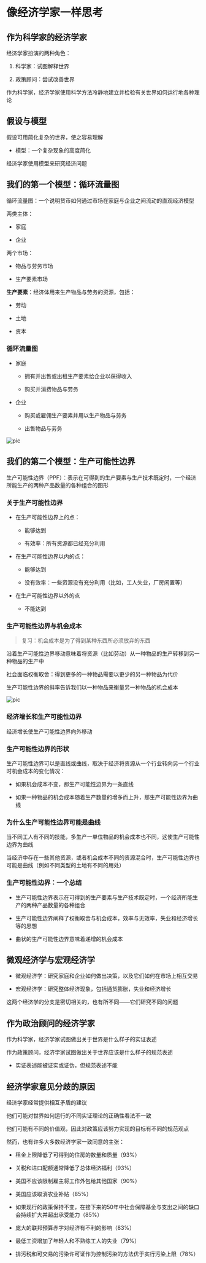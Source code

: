 # 像经济学家一样思考

## 作为科学家的经济学家

经济学家扮演的两种角色：

1. 科学家：试图解释世界

2. 政策顾问：尝试改善世界

作为科学家，经济学家使用科学方法冷静地建立并检验有关世界如何运行地各种理论

## 假设与模型

假设可用简化复杂的世界，使之容易理解

- 模型：一个复杂现象的高度简化

经济学家使用模型来研究经济问题

## 我们的第一个模型：循环流量图

循环流量图：一个说明货币如何通过市场在家庭与企业之间流动的直观经济模型

两类主体：

- 家庭

- 企业

两个市场：

- 物品与劳务市场

- 生产要素市场

**生产要素**：经济体用来生产物品与劳务的资源，包括：

- 劳动

- 土地

- 资本

### 循环流量图

- 家庭

  - 拥有并出售或出租生产要素给企业以获得收入

  - 购买并消费物品与劳务

- 企业

  - 购买或雇佣生产要素并用以生产物品与劳务

  - 出售物品与劳务

![pic](./img/%E5%BE%AA%E7%8E%AF%E6%B5%81%E9%87%8F%E5%9B%BE.png)

## 我们的第二个模型：生产可能性边界

生产可能性边界（PPF）：表示在可得到的生产要素与生产技术既定时，一个经济所能生产的两种产品数量的各种组合的图形

### 关于生产可能性边界

- 在生产可能性边界上的点：

  - 能够达到

  - 有效率：所有资源都已经充分利用

- 在生产可能性边界以内的点：

  - 能够达到

  - 没有效率：一些资源没有充分利用（比如，工人失业，厂房闲置等）

- 在生产可能性边界以外的点

  - 不能达到

### 生产可能性边界与机会成本

>复习：机会成本是为了得到某种东西所必须放弃的东西

沿着生产可能性边界移动意味着将资源（比如劳动）从一种物品的生产转移到另一种物品的生产中

社会面临权衡取舍：得到更多的一种物品需要以更少的另一种物品为代价

生产可能性边界的斜率告诉我们以一种物品来衡量另一种物品的机会成本

![pic](./img/%E7%94%9F%E4%BA%A7%E5%8F%AF%E8%83%BD%E6%80%A7%E8%BE%B9%E7%95%8C%E6%96%9C%E7%8E%87.png)

### 经济增长和生产可能性边界

经济增长使生产可能性边界向外移动

### 生产可能性边界的形状

生产可能性边界可以是直线或曲线，取决于经济将资源从一个行业转向另一个行业时机会成本的变化情况：

- 如果机会成本不变，那生产可能性边界为一条直线

- 如果一种物品的机会成本随着生产数量的增多而上升，那生产可能性边界为曲线

### 为什么生产可能性边界可能是曲线

当不同工人有不同的技能，多生产一单位物品的机会成本也不同，这使生产可能性边界为曲线

当经济中存在一些其他资源，或者机会成本不同的资源混合时，生产可能性边界也可能是曲线（例如不同类型的土地有不同的用处）

### 生产可能性边界：一个总结

- 生产可能性边界表示在可得到的生产要素与生产技术既定时，一个经济所能生产的两种产品数量的各种组合

- 生产可能性边界阐释了权衡取舍与机会成本，效率与无效率，失业和经济增长等的思想

- 曲状的生产可能性边界意味着递增的机会成本

## 微观经济学与宏观经济学

- 微观经济学：研究家庭和企业如何做出决策，以及它们如何在市场上相互交易

- 宏观经济学：研究整体经济现象，包括通货膨胀，失业和经济增长

这两个经济学的分支是密切相关的，也有所不同——它们研究不同的问题

## 作为政治顾问的经济学家

作为科学家，经济学家试图做出关于世界是什么样子的实证表述

作为政策顾问，经济学家试图做出关于世界应该是什么样子的规范表述

- 实证表述能被证实或证伪，但规范表述不能

## 经济学家意见分歧的原因

经济学家经常提供相互矛盾的建议

他们可能对世界如何运行的不同实证理论的正确性看法不一致

他们可能有不同的价值观，因此对政策应该努力实现的目标有不同的规范观点

然而，也有许多大多数经济学家一致同意的主张：

- 租金上限降低了可得到的住房的数量和质量（93%）

- 关税和进口配额通常降低了总体经济福利（93%）

- 美国不应该限制雇主将工作外包给其他国家（90%）

- 美国应该取消农业补贴（85%）

- 如果现行的政策保持不变，在接下来的50年中社会保障基金与支出之间的缺口会持续扩大并超出承受能力（85%）

- 庞大的联邦预算赤字对经济有不利的影响（83%）

- 最低工资增加了年轻人和不熟练工人的失业（79%）

- 排污税和可交易的污染许可证作为控制污染的方法优于实行污染上限（78%）
